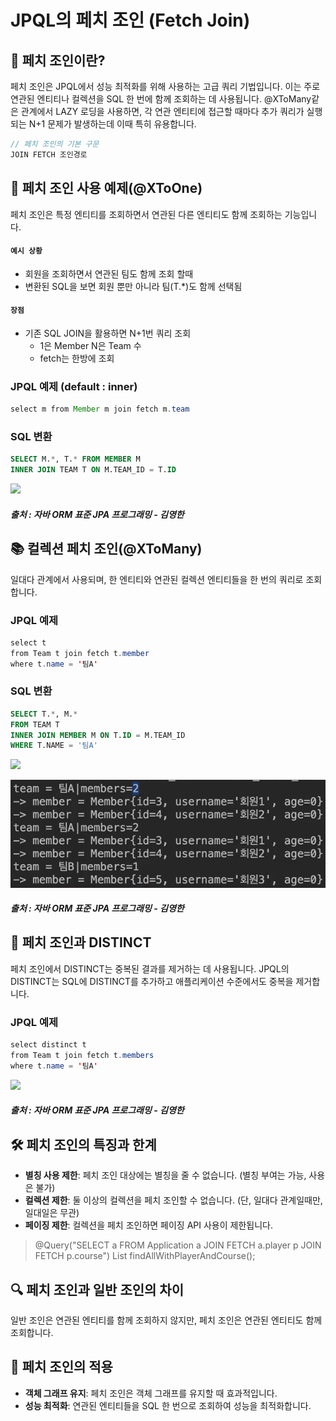 # JPQL의 페치 조인 (Fetch Join)

## 🌟 페치 조인이란?
페치 조인은 JPQL에서 성능 최적화를 위해 사용하는 고급 쿼리 기법입니다. 이는 주로 연관된 엔티티나 컬렉션을 SQL 한 번에 함께 조회하는 데 사용됩니다. @XToMany같은 관계에서 LAZY 로딩을 사용하면, 각 연관 엔티티에 접근할 때마다 추가 쿼리가 실행되는 N+1 문제가 발생하는데 이때 특히 유용합니다.

```java
// 페치 조인의 기본 구문
JOIN FETCH 조인경로
```

## 🚀 페치 조인 사용 예제(@XToOne)
페치 조인은 특정 엔티티를 조회하면서 연관된 다른 엔티티도 함께 조회하는 기능입니다.

#### `예시 상황`
- 회원을 조회하면서 연관된 팀도 함께 조회 할때
- 변환된 SQL을 보면 회원 뿐만 아니라 팀(T.*)도 함께 선택됨

#### `장점`
- 기존 SQL JOIN을 활용하면 N+1번 쿼리 조회
    - 1은 Member N은 Team 수
    - fetch는 한방에 조회

### JPQL 예제 (default : inner)
```java
select m from Member m join fetch m.team
```

### SQL 변환
```sql
SELECT M.*, T.* FROM MEMBER M
INNER JOIN TEAM T ON M.TEAM_ID = T.ID
```

<img src="https://img1.daumcdn.net/thumb/R1280x0/?scode=mtistory2&fname=https%3A%2F%2Fblog.kakaocdn.net%2Fdn%2FbpFjNR%2FbtrMoy9YVY5%2FFdfQhwoWhlLvjywaYaZ0F1%2Fimg.png">

##### 출처 : 자바 ORM 표준 JPA 프로그래밍 - 김영한

## 📚 컬렉션 페치 조인(@XToMany)
일대다 관계에서 사용되며, 한 엔티티와 연관된 컬렉션 엔티티들을 한 번의 쿼리로 조회합니다.

### JPQL 예제
```java
select t
from Team t join fetch t.member
where t.name = '팀A'
```

### SQL 변환
```sql
SELECT T.*, M.*
FROM TEAM T
INNER JOIN MEMBER M ON T.ID = M.TEAM_ID
WHERE T.NAME = '팀A'
```

<img src="https://images.velog.io/images/ljinsk3/post/e4a328f4-c45f-4c62-9d7c-48623cdd997b/image.png">


![Alt text](image1.png)

##### 출처 : 자바 ORM 표준 JPA 프로그래밍 - 김영한

## 🌈 페치 조인과 DISTINCT
페치 조인에서 DISTINCT는 중복된 결과를 제거하는 데 사용됩니다. JPQL의 DISTINCT는 SQL에 DISTINCT를 추가하고 애플리케이션 수준에서도 중복을 제거합니다.

### JPQL 예제
```java
select distinct t
from Team t join fetch t.members
where t.name = '팀A'
```

<img src = "https://velog.velcdn.com/images/rlfrkdms1/post/24f64577-e8c8-4f0f-a76c-2a359ac47fec/image.png">

##### 출처 : 자바 ORM 표준 JPA 프로그래밍 - 김영한


## 🛠️ 페치 조인의 특징과 한계
- **별칭 사용 제한**: 페치 조인 대상에는 별칭을 줄 수 없습니다. (별칭 부여는 가능, 사용은 불가)
- **컬렉션 제한**: 둘 이상의 컬렉션을 페치 조인할 수 없습니다. (단, 일대다 관계일때만, 일대일은 무관)
- **페이징 제한**: 컬렉션을 페치 조인하면 페이징 API 사용이 제한됩니다.

> @Query("SELECT a FROM Application a JOIN FETCH a.player p JOIN FETCH p.course")
    List<Application> findAllWithPlayerAndCourse();

## 🔍 페치 조인과 일반 조인의 차이
일반 조인은 연관된 엔티티를 함께 조회하지 않지만, 페치 조인은 연관된 엔티티도 함께 조회합니다.

## 🎯 페치 조인의 적용
- **객체 그래프 유지**: 페치 조인은 객체 그래프를 유지할 때 효과적입니다.
- **성능 최적화**: 연관된 엔티티들을 SQL 한 번으로 조회하여 성능을 최적화합니다.